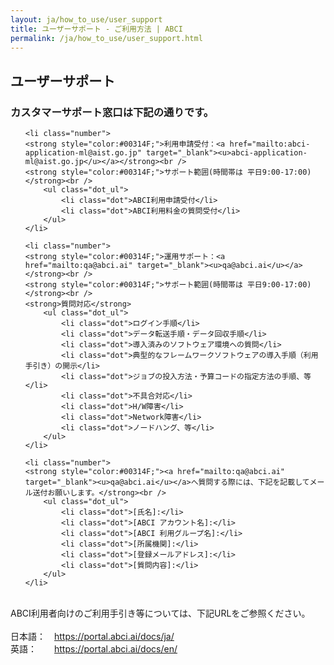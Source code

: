 ```yaml
---
layout: ja/how_to_use/user_support
title: ユーザーサポート - ご利用方法 | ABCI
permalink: /ja/how_to_use/user_support.html
---
```

<h2 class="h2">ユーザーサポート</h2>
<h3 class="h3">カスタマーサポート窓口は下記の通りです。</h3>

<ul class="number_ul">

	<li class="number">
	<strong style="color:#00314F;">利用申請受付：<a href="mailto:abci-application-ml@aist.go.jp" target="_blank"><u>abci-application-ml@aist.go.jp</u></a></strong><br />
	<strong style="color:#00314F;">サポート範囲(時間帯は 平日9:00-17:00)</strong><br />
		<ul class="dot_ul">
			<li class="dot">ABCI利用申請受付</li>
			<li class="dot">ABCI利用料金の質問受付</li>
		</ul>
	</li>

	<li class="number">
	<strong style="color:#00314F;">運用サポート：<a href="mailto:qa@abci.ai" target="_blank"><u>qa@abci.ai</u></a></strong><br />
	<strong style="color:#00314F;">サポート範囲(時間帯は 平日9:00-17:00)</strong><br />
	<strong>質問対応</strong>
		<ul class="dot_ul">
			<li class="dot">ログイン手順</li>
			<li class="dot">データ転送手順・データ回収手順</li>
			<li class="dot">導入済みのソフトウェア環境への質問</li>
			<li class="dot">典型的なフレームワークソフトウェアの導入手順（利用手引き）の開示</li>
			<li class="dot">ジョブの投入方法・予算コードの指定方法の手順、等</li>
			<li class="dot">不具合対応</li>
			<li class="dot">H/W障害</li>
			<li class="dot">Network障害</li>
			<li class="dot">ノードハング、等</li>
		</ul>
	</li>

	<li class="number">
	<strong style="color:#00314F;"><a href="mailto:qa@abci.ai" target="_blank"><u>qa@abci.ai</u></a>へ質問する際には、下記を記載してメール送付お願いします。</strong><br />
		<ul class="dot_ul">
			<li class="dot">[氏名]:</li>
			<li class="dot">[ABCI アカウント名]:</li>
			<li class="dot">[ABCI 利用グループ名]:</li>
			<li class="dot">[所属機関]:</li>
			<li class="dot">[登録メールアドレス]:</li>
			<li class="dot">[質問内容]:</li>
		</ul>
	</li>


</ul>


<br />
<div class="lead_text">
ABCI利用者向けのご利用手引き等については、下記URLをご参照ください。<br /><br />
日本語：　<a href="https://portal.abci.ai/docs/ja/" target="_blank"><u>https://portal.abci.ai/docs/ja/</u></a><br />
英語：　　<a href="https://portal.abci.ai/docs/en/" target="_blank"><u>https://portal.abci.ai/docs/en/</u></a>


</div>

